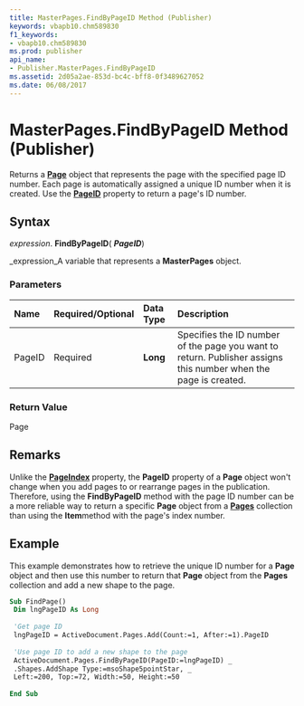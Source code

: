 ```yaml
---
title: MasterPages.FindByPageID Method (Publisher)
keywords: vbapb10.chm589830
f1_keywords:
- vbapb10.chm589830
ms.prod: publisher
api_name:
- Publisher.MasterPages.FindByPageID
ms.assetid: 2d05a2ae-853d-bc4c-bff8-0f3489627052
ms.date: 06/08/2017
---
```



# MasterPages.FindByPageID Method (Publisher)

Returns a **[Page](page-object-publisher.md)** object that represents the page with the specified page ID number. Each page is automatically assigned a unique ID number when it is created. Use the **[PageID](page-pageid-property-publisher.md)** property to return a page's ID number.


## Syntax

 _expression_. **FindByPageID**( **_PageID_**)

 _expression_A variable that represents a **MasterPages** object.


### Parameters



|**Name**|**Required/Optional**|**Data Type**|**Description**|
|:-----|:-----|:-----|:-----|
|PageID|Required| **Long**|Specifies the ID number of the page you want to return. Publisher assigns this number when the page is created.|

### Return Value

Page


## Remarks

Unlike the **[PageIndex](page-pageindex-property-publisher.md)** property, the **PageID** property of a **Page** object won't change when you add pages to or rearrange pages in the publication. Therefore, using the **FindByPageID** method with the page ID number can be a more reliable way to return a specific **Page** object from a **[Pages](pages-object-publisher.md)** collection than using the **Item**method with the page's index number.


## Example

This example demonstrates how to retrieve the unique ID number for a **Page** object and then use this number to return that **Page** object from the **Pages** collection and add a new shape to the page.


```vb
Sub FindPage() 
 Dim lngPageID As Long 
 
 'Get page ID 
 lngPageID = ActiveDocument.Pages.Add(Count:=1, After:=1).PageID 
 
 'Use page ID to add a new shape to the page 
 ActiveDocument.Pages.FindByPageID(PageID:=lngPageID) _ 
 .Shapes.AddShape Type:=msoShape5pointStar, _ 
 Left:=200, Top:=72, Width:=50, Height:=50 
 
End Sub
```


